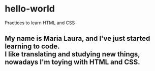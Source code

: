 # hello-world
Practices to learn HTML and CSS

<h2>
My name is Maria Laura, and I've just started learning to code.<br/>
I like translating and studying new things, nowadays I'm toying with HTML and CSS.</h2>
